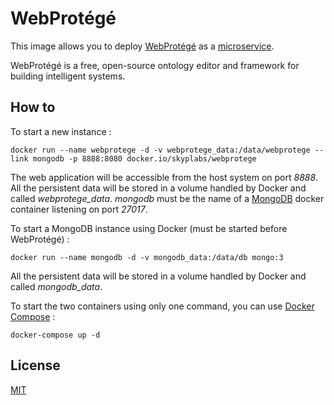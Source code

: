 # WebProtégé

This image allows you to deploy [WebProtégé][webprotege] as a [microservice][microservice].

WebProtégé is a free, open-source ontology editor and framework for building intelligent systems.

## How to

To start a new instance :

    docker run --name webprotege -d -v webprotege_data:/data/webprotege --link mongodb -p 8888:8080 docker.io/skyplabs/webprotege

The web application will be accessible from the host system on port *8888*. All the persistent data will be stored in a volume handled by Docker and called *webprotege_data*. *mongodb* must be the name of a [MongoDB][mongodb] docker container listening on port *27017*.

To start a MongoDB instance using Docker (must be started before WebProtégé) :

    docker run --name mongodb -d -v mongodb_data:/data/db mongo:3

All the persistent data will be stored in a volume handled by Docker and called *mongodb_data*.

To start the two containers using only one command, you can use [Docker Compose][docker-compose] :

    docker-compose up -d

## License

[MIT][license]

 [webprotege]: http://protege.stanford.edu/
 [microservice]: https://en.wikipedia.org/wiki/Microservices
 [mongodb]: https://www.mongodb.com/
 [docker-compose]: https://www.docker.com/products/docker-compose
 [license]: http://opensource.org/licenses/MIT
